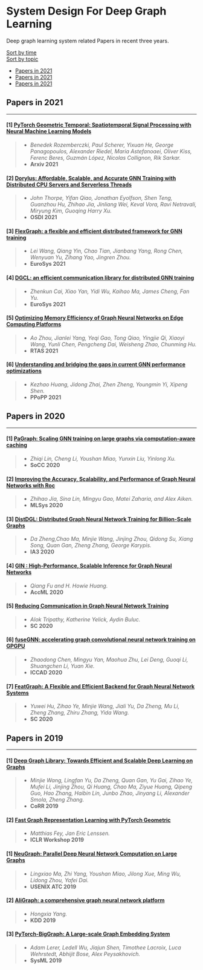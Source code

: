 # System Design For Deep Graph Learning

Deep graph learning system related Papers in recent three years.

[Sort by time](#System-Design-For-Deep-Graph-Learning)\
[Sort by topic](./sort_topic_system.md)
- [Papers in 2021](#Papers-in-2021)
- [Papers in 2021](#Papers-in-2020)
- [Papers in 2021](#Papers-in-2019)





## Papers in 2021
---
#### [1] [PyTorch Geometric Temporal: Spatiotemporal Signal Processing with Neural Machine Learning Models](https://arxiv.org/abs/2104.07788)
> - *Benedek Rozemberczki, Paul Scherer, Yixuan He, George Panagopoulos, Alexander Riedel, Maria Astefanoaei, Oliver Kiss, Ferenc Beres, Guzmán López, Nicolas Collignon, Rik Sarkar.*
> - **Arxiv 2021**

#### [2] [Dorylus: Affordable, Scalable, and Accurate GNN Training with Distributed CPU Servers and Serverless Threads](https://arxiv.org/abs/2105.11118)
> - *John Thorpe, Yifan Qiao, Jonathan Eyolfson, Shen Teng, Guanzhou Hu, Zhihao Jia, Jinliang Wei, Keval Vora, Ravi Netravali, Miryung Kim, Guoqing Harry Xu.*
> - **OSDI 2021**

#### [3] [FlexGraph: a flexible and efficient distributed framework for GNN training](https://dl.acm.org/doi/abs/10.1145/3447786.3456229)
> - *Lei Wang, Qiang Yin, Chao Tian, Jianbang Yang, Rong Chen, Wenyuan Yu, Zihang Yao, Jingren Zhou.*
> - **EuroSys 2021**


#### [4] [DGCL: an efficient communication library for distributed GNN training](https://dl.acm.org/doi/abs/10.1145/3447786.3456233)
> - *Zhenkun Cai, Xiao Yan, Yidi Wu, Kaihao Ma, James Cheng, Fan Yu.*
> - **EuroSys 2021**


#### [5] [Optimizing Memory Efficiency of Graph Neural Networks on Edge Computing Platforms](https://arxiv.org/abs/2104.03058)
> - *Ao Zhou, Jianlei Yang, Yeqi Gao, Tong Qiao, Yingjie Qi, Xiaoyi Wang, Yunli Chen, Pengcheng Dai, Weisheng Zhao, Chunming Hu.*
> - **RTAS 2021**

#### [6] [Understanding and bridging the gaps in current GNN performance optimizations](https://dl.acm.org/doi/abs/10.1145/3437801.3441585)
> - *Kezhao Huang, Jidong Zhai, Zhen Zheng, Youngmin Yi, Xipeng Shen.*
> - **PPoPP 2021**





## Papers in 2020
---
#### [1] [PaGraph: Scaling GNN training on large graphs via computation-aware caching](https://dl.acm.org/doi/abs/10.1145/3419111.3421281)
> - *Zhiqi Lin, Cheng Li, Youshan Miao, Yunxin Liu, Yinlong Xu.*
> - **SoCC 2020**


#### [2] [Improving the Accuracy, Scalability, and Performance of  Graph Neural Networks with Roc](https://www-cs.stanford.edu/people/matei/papers/2020/mlsys_roc.pdf)
> - *Zhihao Jia, Sina Lin, Mingyu Gao, Matei Zaharia, and Alex Aiken.*
> - **MLSys 2020**

#### [3] [DistDGL: Distributed Graph Neural Network Training for Billion-Scale Graphs](https://ieeexplore.ieee.org/abstract/document/9407264)
> - *Da Zheng,Chao Ma, Minjie Wang, Jinjing Zhou, Qidong Su, Xiang Song, Quan Gan, Zheng Zhang, George Karypis.*
> - **IA3 2020**


#### [4] [GIN : High-Performance, Scalable Inference for Graph Neural Networks](https://workshops.inf.ed.ac.uk/accml/papers/2020/AccML_2020_paper_6.pdf)
> - *Qiang Fu and H. Howie Huang.*
> - **AccML 2020**

#### [5] [Reducing Communication in Graph Neural Network Training](https://arxiv.org/abs/2005.03300)
> - *Alok Tripathy, Katherine Yelick, Aydin Buluc.*
> - **SC 2020**

#### [6] [fuseGNN: accelerating graph convolutional neural network training on GPGPU](https://ieeexplore.ieee.org/document/9256702)
> - *Zhaodong Chen, Mingyu Yan, Maohua Zhu, Lei Deng, Guoqi Li, Shuangchen Li, Yuan Xie.*
> - **ICCAD 2020**

#### [7] [FeatGraph: A Flexible and Efficient Backend for Graph Neural Network Systems](https://ieeexplore.ieee.org/abstract/document/9355318)
> - *Yuwei Hu, Zihao Ye, Minjie Wang, Jiali Yu, Da Zheng, Mu Li, Zheng Zhang, Zhiru Zhang, Yida Wang.*
> - **SC 2020**



## Papers in 2019
---

#### [1] [Deep Graph Library: Towards Efficient and Scalable Deep Learning on Graphs](https://arxiv.org/abs/1909.01315v2)
> - *Minjie Wang, Lingfan Yu, Da Zheng, Quan Gan, Yu Gai, Zihao Ye, Mufei Li, Jinjing Zhou, Qi Huang, Chao Ma, Ziyue Huang, Qipeng Guo, Hao Zhang, Haibin Lin, Junbo Zhao, Jinyang Li, Alexander Smola, Zheng Zhang.*
> - **CoRR 2019**

#### [2] [Fast Graph Representation Learning with PyTorch Geometric](https://arxiv.org/abs/1903.02428)
> - *Matthias Fey, Jan Eric Lenssen.*
> - **ICLR Workshop 2019**

#### [1] [NeuGraph: Parallel Deep Neural Network Computation on Large Graphs](https://www.usenix.org/conference/atc19/presentation/ma)
> - *Lingxiao Ma, Zhi Yang, Youshan Miao, Jilong Xue, Ming Wu, Lidong Zhou, Yafei Dai.*
> - **USENIX ATC 2019**

#### [2] [AliGraph: a comprehensive graph neural network platform](https://dl.acm.org/doi/abs/10.1145/3292500.3340404)
> - *Hongxia Yang.*
> - **KDD 2019**

#### [3] [PyTorch-BigGraph: A Large-scale Graph Embedding System](https://dl.acm.org/doi/abs/10.1145/3292500.3340404)
> - *Adam Lerer, Ledell Wu, Jiajun Shen, Timothee Lacroix, Luca Wehrstedt, Abhijit Bose, Alex Peysakhovich.*
> - **SysML 2019**



